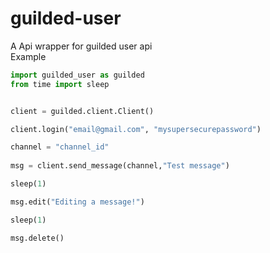 # guilded-user
A Api wrapper for guilded user api 
<br>
Example
```python
import guilded_user as guilded
from time import sleep


client = guilded.client.Client()

client.login("email@gmail.com", "mysupersecurepassword")

channel = "channel_id"
    
msg = client.send_message(channel,"Test message")

sleep(1)

msg.edit("Editing a message!")

sleep(1)

msg.delete()
```
